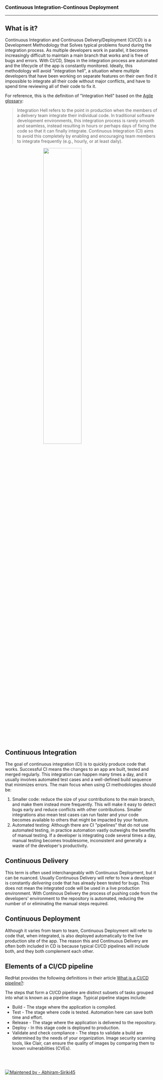 ### Continuous Integration-Continous Deployment 
************

## What is it?

Continuous Integration and Continuous Delivery/Deployment (CI/CD) is a Development Methodology that Solves typical problems found during the integration process. As multiple developers work in parallel, it becomes increasingly difficult to maintain a main branch that works and is free of bugs and errors. With CI/CD, Steps in the integration process are automated and the lifecycle of the app is constantly monitored. Ideally, this methodology will avoid "integration hell", a situation where multiple developers that have been working on separate features on their own find it impossible to integrate all their code without major conflicts, and have to spend time reviewing all of their code to fix it.

For reference, this is the definition of "Integration Hell" based on the [Agile glossary](https://www.solutionsiq.com/agile-glossary/integration-hell/):
> Integration Hell refers to the point in production when the members of a delivery team integrate their individual code. In traditional software development environments, this integration process is rarely smooth and seamless, instead resulting in hours or perhaps days of fixing the code so that it can finally integrate. Continuous Integration (CI) aims to avoid this completely by enabling and encouraging team members to integrate frequently (e.g., hourly, or at least daily).

<img src="https://www.synopsys.com/content/dam/synopsys/sig-assets/images/agile-cicd-devops-difference.jpg.imgw.850.x.jpg" style="display: block; margin: auto; width: 50%">

## Continuous Integration

The goal of continuous integration (CI) is to quickly produce code that works. Successful CI means the changes to an app are built, tested and merged regularly. This integration can happen many times a day, and it usually involves automated test cases and a well-defined build sequence that minimizes errors. The main focus when using CI methodologies should be:
1. Smaller code: reduce the size of your contributions to the main branch, and make them instead more frequently. This will make it easy to detect bugs early and reduce conflicts with other contributions. Smaller integrations also mean test cases can run faster and your code becomes available to others that might be impacted by your feature.
2. Automated testing: Although there are CI "pipelines" that do not use automated testing, in practice automation vastly outweighs the benefits of manual testing. If a developer is integrating code several times a day, manual testing becomes troublesome, inconsistent and generally a waste of the developer's productivity.

## Continuous Delivery

This term is often used interchangeably with Continuous Deployment, but it can be nuanced. Usually Continuous Delivery will refer to how a developer is constantly *delivering* code that has already been tested for bugs. This does not mean the integrated code will be used in a live production environment. With Continous Delivery the process of pushing code from the developers' environment to the repository is automated, reducing the number of or eliminating the manual steps required.

## Continuous Deployment

Although it varies from team to team, Continuous Deployment will refer to code that, when integrated, is also deployed automatically to the live production site of the app. The reason this and Continuous Delivery are often both included in CD is because typical CI/CD pipelines will include both, and they both complement each other.

## Elements of a CI/CD pipeline

RedHat provides the following definitions in their article [What is a CI/CD pipeline?](https://www.redhat.com/en/topics/devops/what-cicd-pipeline):

The steps that form a CI/CD pipeline are distinct subsets of tasks grouped into what is known as a pipeline stage. Typical pipeline stages include:

* Build - The stage where the application is compiled.
* Test - The stage where code is tested. Automation here can save both time and effort.
* Release - The stage where the application is delivered to the repository.
* Deploy - In this stage code is deployed to production.
* Validate and check compliance - The steps to validate a build are determined by the needs of your organization. Image security scanning tools, like Clair, can ensure the quality of images by comparing them to known vulnerabilities (CVEs).
<br>
<br>

[![Maintened by - Abhiram-Siriki45](https://img.shields.io/badge/Maintained%20by-Abhiram%20Siriki45-red)](https://github.com/Abhiram-Siriki45)
